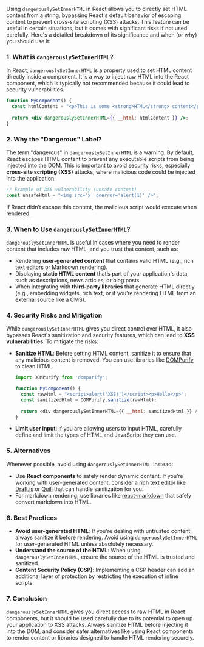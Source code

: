 Using `dangerouslySetInnerHTML` in React allows you to directly set HTML content from a string, bypassing React's default behavior of escaping content to prevent cross-site scripting (XSS) attacks. This feature can be useful in certain situations, but it comes with significant risks if not used carefully. Here's a detailed breakdown of its significance and when (or why) you should use it:

### 1. **What is `dangerouslySetInnerHTML`?**
In React, `dangerouslySetInnerHTML` is a property used to set HTML content directly inside a component. It is a way to inject raw HTML into the React component, which is typically not recommended because it could lead to security vulnerabilities.

```jsx
function MyComponent() {
  const htmlContent = "<p>This is some <strong>HTML</strong> content</p>";
  
  return <div dangerouslySetInnerHTML={{ __html: htmlContent }} />;
}
```

### 2. **Why the "Dangerous" Label?**
The term "dangerous" in `dangerouslySetInnerHTML` is a warning. By default, React escapes HTML content to prevent any executable scripts from being injected into the DOM. This is important to avoid security risks, especially **cross-site scripting (XSS)** attacks, where malicious code could be injected into the application.

```jsx
// Example of XSS vulnerability (unsafe content)
const unsafeHtml = "<img src='x' onerror='alert(1)' />";
```

If React didn’t escape this content, the malicious script would execute when rendered.

### 3. **When to Use `dangerouslySetInnerHTML`?**
`dangerouslySetInnerHTML` is useful in cases where you need to render content that includes raw HTML, and you trust that content, such as:
- Rendering **user-generated content** that contains valid HTML (e.g., rich text editors or Markdown rendering).
- Displaying **static HTML content** that’s part of your application's data, such as descriptions, news articles, or blog posts.
- When integrating with **third-party libraries** that generate HTML directly (e.g., embedding widgets, rich text, or if you’re rendering HTML from an external source like a CMS).

### 4. **Security Risks and Mitigation**
While `dangerouslySetInnerHTML` gives you direct control over HTML, it also bypasses React's sanitization and security features, which can lead to **XSS vulnerabilities**. To mitigate the risks:
- **Sanitize HTML**: Before setting HTML content, sanitize it to ensure that any malicious content is removed. You can use libraries like [DOMPurify](https://github.com/cure53/DOMPurify) to clean HTML.
  
  ```javascript
  import DOMPurify from 'dompurify';
  
  function MyComponent() {
    const rawHtml = "<script>alert('XSS!')</script><p>Hello</p>";
    const sanitizedHtml = DOMPurify.sanitize(rawHtml);
    
    return <div dangerouslySetInnerHTML={{ __html: sanitizedHtml }} />;
  }
  ```

- **Limit user input**: If you are allowing users to input HTML, carefully define and limit the types of HTML and JavaScript they can use.

### 5. **Alternatives**
Whenever possible, avoid using `dangerouslySetInnerHTML`. Instead:
- Use **React components** to safely render dynamic content. If you’re working with user-generated content, consider a rich text editor like [Draft.js](https://draftjs.org/) or [Quill](https://quilljs.com/) that can handle sanitization for you.
- For markdown rendering, use libraries like [react-markdown](https://github.com/remarkjs/react-markdown) that safely convert markdown into HTML.

### 6. **Best Practices**
- **Avoid user-generated HTML**: If you're dealing with untrusted content, always sanitize it before rendering. Avoid using `dangerouslySetInnerHTML` for user-generated HTML unless absolutely necessary.
- **Understand the source of the HTML**: When using `dangerouslySetInnerHTML`, ensure the source of the HTML is trusted and sanitized.
- **Content Security Policy (CSP)**: Implementing a CSP header can add an additional layer of protection by restricting the execution of inline scripts.

### 7. **Conclusion**
`dangerouslySetInnerHTML` gives you direct access to raw HTML in React components, but it should be used carefully due to its potential to open up your application to XSS attacks. Always sanitize HTML before injecting it into the DOM, and consider safer alternatives like using React components to render content or libraries designed to handle HTML rendering securely.
